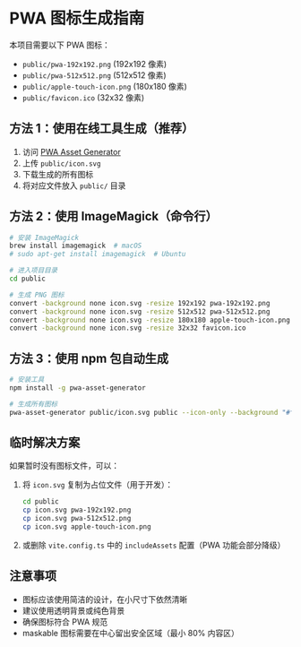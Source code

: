 # PWA 图标生成指南

本项目需要以下 PWA 图标：

- `public/pwa-192x192.png` (192x192 像素)
- `public/pwa-512x512.png` (512x512 像素)
- `public/apple-touch-icon.png` (180x180 像素)
- `public/favicon.ico` (32x32 像素)

## 方法 1：使用在线工具生成（推荐）

1. 访问 [PWA Asset Generator](https://www.pwabuilder.com/imageGenerator)
2. 上传 `public/icon.svg`
3. 下载生成的所有图标
4. 将对应文件放入 `public/` 目录

## 方法 2：使用 ImageMagick（命令行）

```bash
# 安装 ImageMagick
brew install imagemagick  # macOS
# sudo apt-get install imagemagick  # Ubuntu

# 进入项目目录
cd public

# 生成 PNG 图标
convert -background none icon.svg -resize 192x192 pwa-192x192.png
convert -background none icon.svg -resize 512x512 pwa-512x512.png
convert -background none icon.svg -resize 180x180 apple-touch-icon.png
convert -background none icon.svg -resize 32x32 favicon.ico
```

## 方法 3：使用 npm 包自动生成

```bash
# 安装工具
npm install -g pwa-asset-generator

# 生成所有图标
pwa-asset-generator public/icon.svg public --icon-only --background "#fafafa"
```

## 临时解决方案

如果暂时没有图标文件，可以：

1. 将 `icon.svg` 复制为占位文件（用于开发）：
   ```bash
   cd public
   cp icon.svg pwa-192x192.png
   cp icon.svg pwa-512x512.png
   cp icon.svg apple-touch-icon.png
   ```

2. 或删除 `vite.config.ts` 中的 `includeAssets` 配置（PWA 功能会部分降级）

## 注意事项

- 图标应该使用简洁的设计，在小尺寸下依然清晰
- 建议使用透明背景或纯色背景
- 确保图标符合 PWA 规范
- maskable 图标需要在中心留出安全区域（最小 80% 内容区）

